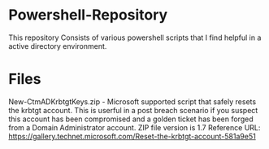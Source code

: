 # Powershell-Repository
This repository Consists of various powershell scripts that I find helpful in a active directory environment. 

# Files
New-CtmADKrbtgtKeys.zip - Microsoft supported script that safely resets the krbtgt account. This is userful in a post breach scenario if you suspect this account has been compromised and a golden ticket has been forged from a Domain Administrator account. ZIP file version is 1.7 Reference URL: https://gallery.technet.microsoft.com/Reset-the-krbtgt-account-581a9e51 


